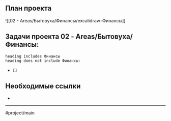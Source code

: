 ## План проекта
![[02 - Areas/Бытовуха/Финансы/excalidraw-Финансы]]
## Задачи проекта 02 - Areas/Бытовуха/Финансы:
```tasks
heading includes Финансы
heading does not include Финансы:
```
- [ ]
## Необходимые ссылки
- 
---
#project/main